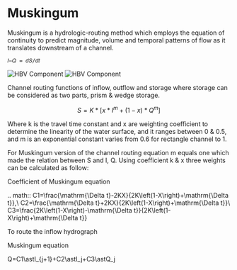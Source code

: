 # Muskingum 

Muskingum is a hydrologic-routing method which employs the equation of continuity to predict magnitude, volume and temporal patterns of flow as it translates downstream of a channel.

```
𝐼−𝑄 = 𝑑𝑆/𝑑𝑡
```

![HBV Component](../img/muskingum1.png) ![HBV Component](../img/muskingum2.png)

Channel routing functions of inflow, outflow and storage where storage can be considered as two parts, prism & wedge storage.

$$
S = K\ast\left[x\ast I^m+\left(1-x\right)\ast Q^m\right]
$$

Where k is the travel time constant and x are weighting coefficient to determine the linearity of the water surface, and it ranges between 0 & 0.5, and m is an exponential constant varies from 0.6 for rectangle channel to 1.

For Muskingum version of the channel routing equation m equals one which made the relation between S and I, Q. Using coefficient k & x three weights can be calculated as follow:

Coefficient of Muskingum equation

.. math::
		C1=\frac{\mathrm{\Delta t}-2KX}{2K\left(1-X\right)+\mathrm{\Delta t}},\ C2=\frac{\mathrm{\Delta t}+2KX}{2K\left(1-X\right)+\mathrm{\Delta t}}\ C3=\frac{2K\left(1-X\right)-\mathrm{\Delta t}}{2K\left(1-X\right)+\mathrm{\Delta t}}

To route the inflow hydrograph

Muskingum equation

Q=C1\astI_{j+1}+C2\astI_j+C3\astQ_j
